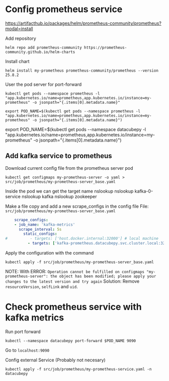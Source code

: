 

# Config prometheus service
https://artifacthub.io/packages/helm/prometheus-community/prometheus?modal=install

Add repository
```shell
helm repo add prometheus-community https://prometheus-community.github.io/helm-charts
```

Install chart
```shell
helm install my-prometheus prometheus-community/prometheus --version 25.8.2
```

User the pod server for port-forward
```shell
kubectl get pods --namespace prometheus -l "app.kubernetes.io/name=prometheus,app.kubernetes.io/instance=my-prometheus" -o jsonpath="{.items[0].metadata.name}"
```
```shell
export POD_NAME=$(kubectl get pods --namespace prometheus -l "app.kubernetes.io/name=prometheus,app.kubernetes.io/instance=my-prometheus" -o jsonpath="{.items[0].metadata.name}")
```
export POD_NAME=$(kubectl get pods --namespace datacubepy -l "app.kubernetes.io/name=prometheus,app.kubernetes.io/instance=my-prometheus" -o jsonpath="{.items[0].metadata.name}")

## Add kafka service to prometheus

Download current config file from the prometheus server pod
```shell
kubectl get configmaps my-prometheus-server -o yaml > src/job/prometheus/my-prometheus-server_base.yaml
```

Inside the pod we can get the target name
nslookup <service name>
nslookup kafka-0-service
nslookup kafka
nslookup zookeeper

Make a file copy and add a new scrape_configs in the config file
File: `src/job/prometheus/my-prometheus-server_base.yaml`
```yaml
    scrape_configs:
    - job_name: 'kafka-metrics'
      scrape_interval: 5s
        static_configs:
#          - targets: ['host.docker.internal:32000'] # local machine
          - targets: ['kafka-prometheus.datacubepy.svc.cluster.local:32000'] # GKE
```

Apply the configuration with the command
```shell
kubectl apply -f src/job/prometheus/my-prometheus-server_base.yaml
```

NOTE:
With ERROR: `Operation cannot be fulfilled on configmaps "my-prometheus-server": the object has been modified; please apply your changes to the latest version and try again`
Solution: Remove `resourceVersion`, `selfLink` and `uid`.


# Check prometheus service with kafka metrics

Run port forward
```shell
kubectl --namespace datacubepy port-forward $POD_NAME 9090
```

Go to `localhost:9090`


Config external Service (Probably not necesary)
```shell
kubectl apply -f src/job/prometheus/my-prometheus-service.yaml -n datacubepy
```